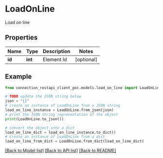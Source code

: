 # LoadOnLine

Load on line

## Properties

Name | Type | Description | Notes
------------ | ------------- | ------------- | -------------
**id** | **int** | Element Id | [optional] 

## Example

```python
from connection_restapi_client_poc.models.load_on_line import LoadOnLine

# TODO update the JSON string below
json = "{}"
# create an instance of LoadOnLine from a JSON string
load_on_line_instance = LoadOnLine.from_json(json)
# print the JSON string representation of the object
print(LoadOnLine.to_json())

# convert the object into a dict
load_on_line_dict = load_on_line_instance.to_dict()
# create an instance of LoadOnLine from a dict
load_on_line_from_dict = LoadOnLine.from_dict(load_on_line_dict)
```
[[Back to Model list]](../README.md#documentation-for-models) [[Back to API list]](../README.md#documentation-for-api-endpoints) [[Back to README]](../README.md)


